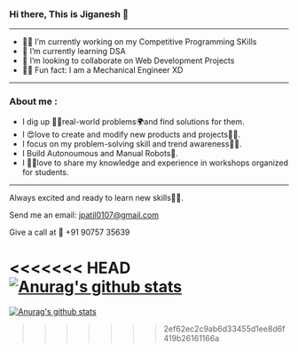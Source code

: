 ### Hi there, This is Jiganesh 👋

<!--
**Jiganesh/Jiganesh** is a ✨ _special_ ✨ repository because its `README.md` (this file) appears on your GitHub profile.

Here are some ideas to get you started:
-->
***

- 👨‍💻 I’m currently working on my Competitive Programming SKills
- 🤯 I’m currently learning DSA
- 🤩 I’m looking to collaborate on Web Development Projects
- 👨‍🏭 Fun fact: I am a Mechanical Engineer XD

***
### About me :

- I dig up 🕵️‍♀️real-world problems🌍and find solutions for them. 
- I 😍love to create and modify new products and projects👨‍💻.
- I focus on my problem-solving skill and trend awareness🕵️‍♀️.
- I Build Autonoumous and Manual Robots🤺.
- I 👨‍🏫love to share my knowledge and experience in workshops organized for students. 

***
Always excited and ready to learn new skills👨‍🎓.

Send me an email: jpatil0107@gmail.com 

Give a call at 📲 +91 90757 35639

<<<<<<< HEAD
[![Anurag's github stats](https://github-readme-stats.vercel.app/api?username=Jiganesh&show_icons=true&hide=contribs,issues&theme=darcula)](https://github.com/anuraghazra/github-readme-stats)
=======
[![Anurag's github stats](https://github-readme-stats.vercel.app/api?username=Jiganesh&show_icons=true&hide=contribs,issues&theme=merko)](https://github.com/anuraghazra/github-readme-stats)
>>>>>>> 2ef62ec2c9ab6d33455d1ee8d6f419b26161166a
